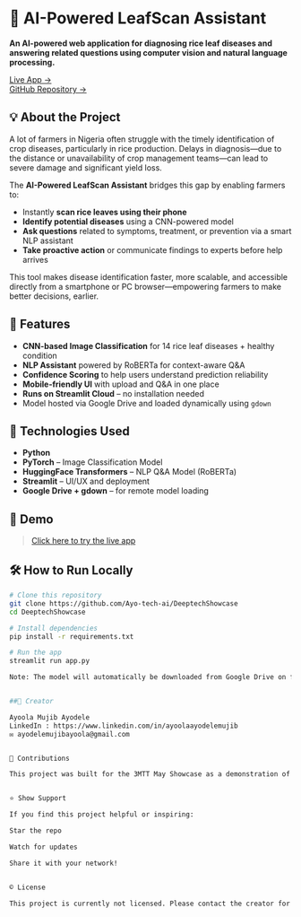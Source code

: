 # 🌾 AI-Powered LeafScan Assistant

**An AI-powered web application for diagnosing rice leaf diseases and answering related questions using computer vision and natural language processing.**

[Live App →](https://smartagric4ai.streamlit.app)  
[GitHub Repository →](https://github.com/Ayo-tech-ai/DeeptechShowcase)


## 💡 About the Project

A lot of farmers in Nigeria often struggle with the timely identification of crop diseases, particularly in rice production. Delays in diagnosis—due to the distance or unavailability of crop management teams—can lead to severe damage and significant yield loss.

The **AI-Powered LeafScan Assistant** bridges this gap by enabling farmers to:

- Instantly **scan rice leaves using their phone**
- **Identify potential diseases** using a CNN-powered model
- **Ask questions** related to symptoms, treatment, or prevention via a smart NLP assistant
- **Take proactive action** or communicate findings to experts before help arrives

This tool makes disease identification faster, more scalable, and accessible directly from a smartphone or PC browser—empowering farmers to make better decisions, earlier.


## 🚀 Features

- **CNN-based Image Classification** for 14 rice leaf diseases + healthy condition
- **NLP Assistant** powered by RoBERTa for context-aware Q&A
- **Confidence Scoring** to help users understand prediction reliability
- **Mobile-friendly UI** with upload and Q&A in one place
- **Runs on Streamlit Cloud** – no installation needed
- Model hosted via Google Drive and loaded dynamically using `gdown`


## 🧠 Technologies Used

- **Python**
- **PyTorch** – Image Classification Model
- **HuggingFace Transformers** – NLP Q&A Model (RoBERTa)
- **Streamlit** – UI/UX and deployment
- **Google Drive + gdown** – for remote model loading


## 🔗 Demo

> [Click here to try the live app](https://smartagric4ai.streamlit.app)


## 🛠 How to Run Locally

```bash
# Clone this repository
git clone https://github.com/Ayo-tech-ai/DeeptechShowcase
cd DeeptechShowcase

# Install dependencies
pip install -r requirements.txt

# Run the app
streamlit run app.py

Note: The model will automatically be downloaded from Google Drive on first run.


##👤 Creator

Ayoola Mujib Ayodele
LinkedIn : https://www.linkedin.com/in/ayoolaayodelemujib
✉️ ayodelemujibayoola@gmail.com


🤝 Contributions

This project was built for the 3MTT May Showcase as a demonstration of how AI can power solutions in agriculture and food security. Suggestions, feedback, and collaborations are welcome!


⭐ Show Support

If you find this project helpful or inspiring:

Star the repo

Watch for updates

Share it with your network!


© License

This project is currently not licensed. Please contact the creator for permission to reuse or modify.
